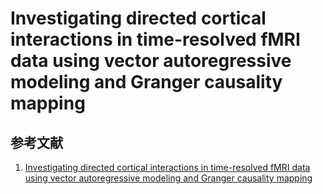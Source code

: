 # Investigating directed cortical interactions in time-resolved fMRI data using vector autoregressive modeling and Granger causality mapping

## 参考文献
1. [Investigating directed cortical interactions in time-resolved fMRI data using vector autoregressive modeling and Granger causality mapping](https://www.sciencedirect.com/science/article/pii/S0730725X03003370)

